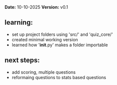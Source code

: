 **Date:** 10-10-2025
**Version:** v0.1

## learning:
- set up project folders using 'src/' and 'quiz_core/'
- created minimal working version
- learned how '__init__.py' makes a folder importable

## next steps:
- add scoring, multiple questions
- reformaing questions to stats based questions
